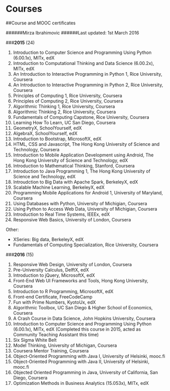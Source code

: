 # Courses
##Course and MOOC certificates

######Mirza Ibrahimovic
######Last updated: 1st March 2016

###**2015** (24)

1. Introduction to Computer Science and Programming Using Python (6.00.1x), MITx, edX
2. Introduction to Computational Thinking and Data Science (6.00.2x), MITx, edX
3. An Introduction to Interactive Programming in Python 1, Rice University, Coursera
4. An Introduction to Interactive Programming in Python 2, Rice University, Coursera
5. Principles of Computing 1, Rice University, Coursera
6. Principles of Computing 2, Rice University, Coursera
7. Algorithmic Thinking 1, Rice University, Coursera
8. Algorithmic Thinking 2, Rice University, Coursera
9. Fundamentals of Computing Capstone, Rice University, Coursera
10. Learning How To Learn, UC San Diego, Coursera
11. GeometryX, SchoolYourself, edX
12. AlgebraX, SchoolYourself, edX
13. Introduction to Bootstrap, MicrosoftX, edX
14. HTML, CSS and Javascript, The Hong Kong University of Science and Technology, Coursera
15. Introduction to Mobile Application Development using Android, The Hong Kong University of Science and Technology, edX
16. Introduction to Mathematical Thinking, Stanford, Coursera
17. Introduction to Java Programming 1, The Hong Kong University of Science and Technology, edX
18. Introudction to Big Data with Apache Spark, BerkeleyX, edX
19. Scalable Machine Learning, BerkeleyX, edX
20. Programming Mobile Applications for Android 1, University of Maryland, Coursera
21. Using Databases with Python, University of Michigian, Coursera
22. Using Python to Access Web Data, University of Michigian, Coursera
23. Introduction to Real Time Systems, IEEEx, edX
24. Responsive Web Basics, University of London, Coursera

Other:
* XSeries: Big data, BerkeleyX, edX
* Fundamentals of Computing Specialization, Rice University, Coursera

###**2016** (15)

1. Responsive Web Design, University of London, Coursera
2. Pre-University Calculus, DelftX, edX
3. Introduction to jQuery, MicrosoftX, edX
4. Front-End Web UI Frameworks and Tools, Hong Kong University, Coursera
5. Introduction to R Programming, MicrosoftX, edX
6. Front-end Certificate, FreeCodeCamp
7. Fun with Prime Numbers, KyotoUx, edX
8. Algorithmic Toolbox, UC San Diego & Higher School of Economics, Coursera
9. A Crash Course in Data Science, John Hopkins University, Coursera
10. Introduction to Computer Science and Programming Using Python (6.00.1x), MITx, edX (Completed this course in 2015, acted as Community Teaching Assistant this time)
11. Six Sigma White Belt
12. Model Thinking, University of Michigan, Coursera
13. Coursera Mentor Training, Coursera
14. Object-Oriented Programming with Java I, University of Helsinki, mooc.fi
15. Object-Oriented Programming with Java II, University of Helsinki, mooc.fi
16. Objected Oriented Programming in Java, University of California, San Diego, Coursera
17. Optimization Methods in Business Analytics (15.053x), MITx, edX
